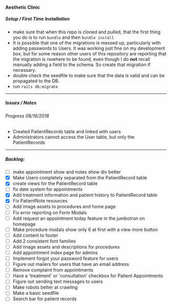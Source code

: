 #### Aesthetic Clinic

##### Setup / First Time Installation

- make sure that when this repo is cloned and pulled, that the first thing you do is to run `bundle` and then `bundle install`
- It is possible that one of the migrations is messed up, particularly with adding passwords to Users. It was working just fine on my development box, but for some reason other users of this repository are reporting that the migration is nowhere to be found, even though I do __not__ recall manually adding a field to the schema. So create that migration if necessary. 
- double check the seedfile to make sure that the data is valid and can be propagated to the DB.
- run `rails db:migrate`

---

##### Issues / Notes

###### Progress 08/16/2018
- Created PatientRecords table and linked with users
- Administrators cannot access the User table, but only the PatientRecords

---

##### Backlog: 

- [ ] make appointment show and notes show div better
- [x] Make Users completely separated from the PatientRecord table
- [x] create views for the PatientRecord table
- [ ] fix date system for appointments
- [x] Add treatment information and patient history to PatientRecord table
- [x] Fix PatientNote resources
- [ ] Add image assets to procedures and home page
- [ ] Fix error reporting on Form Modals
- [ ] Add request an appointment today feature in the jumbotron on homepage
- [ ] Make procedure modals show only 6 at first with a view more button
- [ ] Add content to footer
- [ ] Add 2 consistent font families
- [ ] Add image assets and descriptions for procedures
- [ ] Add appointment index page for admins
- [ ] Implement forgot your password feature for users
- [ ] Figure out mailers for users that have an email address
- [ ] Remove complaint from appointments
- [ ] Have a 'treatment' or 'consultation' checkbox for Patient Appointments
- [ ] Figure out sending text messages to users
- [ ] Make robots better at crawling
- [ ] Make a basic seedfile
- [ ] Search bar for patient records
